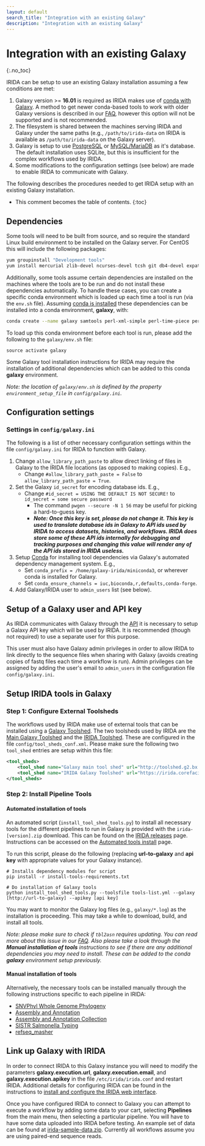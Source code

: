 ```yaml
---
layout: default
search_title: "Integration with an existing Galaxy"
description: "Integration with an existing Galaxy"
---
```


Integration with an existing Galaxy
===================================
{:.no_toc}

IRIDA can be setup to use an existing Galaxy installation assuming a few conditions are met:

1. Galaxy version >= **16.01** is required as IRIDA makes use of [conda with Galaxy][].  A method to get newer conda-based tools to work with older Galaxy versions is described in our [FAQ][faq-conda], however this option will not be supported and is not recommended.
2. The filesystem is shared between the machines serving IRIDA and Galaxy under the same paths (e.g., `/path/to/irida-data` on IRIDA is available as `/path/to/irida-data` on the Galaxy server).
3. Galaxy is setup to use [PostgreSQL][] or [MySQL/MariaDB][] as it's database.  The default installation uses SQLite, but this is insufficient for the complex workflows used by IRIDA.
4. Some modifications to the configuration settings (see below) are made to enable IRIDA to communicate with Galaxy.

The following describes the procedures needed to get IRIDA setup with an existing Galaxy installation.

* This comment becomes the table of contents.
{:toc}

Dependencies
------------

Some tools will need to be built from source, and so require the standard Linux build environment to be installed on the Galaxy server. For CentOS this will include the following packages:

```bash
yum groupinstall "Development tools"
yum install mercurial zlib-devel ncurses-devel tcsh git db4-devel expat-devel java
```

Additionally, some tools assume certain dependencies are installed on the machines where the tools are to be run and do not install these dependencies automatically.  To handle these cases, you can create a specific conda environment which is loaded up each time a tool is run (via the `env.sh` file).  Assuming [conda is installed][Conda] these dependencies can be installed into a conda environment, **galaxy**, with:

```bash
conda create --name galaxy samtools perl-xml-simple perl-time-piece perl-bioperl openjdk gnuplot libjpeg-turbo
```

To load up this conda environment before each tool is run, please add the following to the `galaxy/env.sh` file:

```
source activate galaxy
```

Some Galaxy tool installation instructions for IRIDA may require the installation of additional dependencies which can be added to this conda **galaxy** environment.

*Note: the location of `galaxy/env.sh` is defined by the property `environment_setup_file` in `config/galaxy.ini`.*

Configuration settings
-----------------------

### Settings in `config/galaxy.ini`

The following is a list of other necessary configuration settings within the file `config/galaxy.ini` for IRIDA to function with Galaxy.

1. Change `allow_library_path_paste` to allow direct linking of files in Galaxy to the IRIDA file locations (as opposed to making copies). E.g.,
   * Change `#allow_library_path_paste = False` to `allow_library_path_paste = True`.
2. Set the Galaxy `id_secret` for encoding database ids. E.g.,
   * Change `#id_secret = USING THE DEFAULT IS NOT SECURE!` to `id_secret = some secure password`
      * The command `pwgen --secure -N 1 56` may be useful for picking a hard-to-guess key.
      * ***Note: Once this key is set, please do not change it.  This key is used to translate database ids in Galaxy to API ids used by IRIDA to access datasets, histories, and workflows.  IRIDA does store some of these API ids internally for debugging and tracking purposes and changing this value will render any of the API ids stored in IRIDA useless.***
3. Setup [Conda][] for installing tool dependencies via Galaxy's automated dependency management system. E.g.,
   * Set `conda_prefix = /home/galaxy-irida/miniconda3`, or wherever conda is installed for Galaxy.
   * Set `conda_ensure_channels = iuc,bioconda,r,defaults,conda-forge`.
4. Add Galaxy/IRIDA user to `admin_users` list (see below).

Setup of a Galaxy user and API key
----------------------------------

As IRIDA communicates with Galaxy through the [API][galaxy-api] it is necessary to setup a Galaxy API key which will be used by IRIDA. It is recommended (though not required) to use a separate user for this purpose.

This user must also have Galaxy admin privileges in order to allow IRIDA to link directly to the sequence files when sharing with Galaxy (avoids creating copies of fastq files each time a workflow is run). Admin privileges can be assigned by adding the user's email to `admin_users` in the configuration file `config/galaxy.ini`.

Setup IRIDA tools in Galaxy
---------------------------

### Step 1: Configure External Toolsheds

The workflows used by IRIDA make use of external tools that can be installed using a [Galaxy Toolshed][].  The two toolsheds used by IRIDA are the [Main Galaxy Toolshed][] and the [IRIDA Toolshed][].  These are configured in the file `config/tool_sheds_conf.xml`.  Please make sure the following two `tool_shed` entries are setup within this file:

```xml
<tool_sheds>
	<tool_shed name="Galaxy main tool shed" url="http://toolshed.g2.bx.psu.edu/"/>
	<tool_shed name="IRIDA Galaxy Toolshed" url="https://irida.corefacility.ca/galaxy-shed"/>
</tool_sheds>
```

### Step 2: Install Pipeline Tools

#### Automated installation of tools

An automated script (`install_tool_shed_tools.py`) to install all necessary tools for the different pipelines to run in Galaxy is provided with the `irida-[version].zip` download. This can be found on the [IRIDA releases][] page.  Instructions can be accessed on the [Automated tools install][] page.

To run this script, please do the following (replacing **url-to-galaxy** and **api key** with appropriate values for your Galaxy instance).

```
# Installs dependency modules for script
pip install -r install-tools-requirements.txt

# Do installation of Galaxy tools
python install_tool_shed_tools.py --toolsfile tools-list.yml --galaxy [http://url-to-galaxy] --apikey [api key]
```

You may want to monitor the Galaxy log files (e.g., `galaxy/*.log`) as the installation is proceeding.  This may take a while to download, build, and install all tools.

*Note: please make sure to check if `tbl2asn` requires updating. You can read more about this issue in our [FAQ][faq-tbl2asn]. Also please take a look through the __Manual installation of tools__ instructions to see if there are any additional dependencies you may need to install.  These can be added to the conda __galaxy__ environment setup previously.*

#### Manual installation of tools

Alternatively, the necessary tools can be installed manually through the following instructions specific to each pipeline in IRIDA:

* [SNVPhyl Whole Genome Phylogeny][]
* [Assembly and Annotation][]
* [Assembly and Annotation Collection][]
* [SISTR Salmonella Typing][]
* [refseq_masher]

Link up Galaxy with IRIDA
-------------------------

In order to connect IRIDA to this Galaxy instance you will need to modify the parameters **galaxy.execution.url**, **galaxy.execution.email**, and **galaxy.execution.apikey** in the file `/etc/irida/irida.conf` and restart IRIDA. Additional details for configuring IRIDA can be found in the instructions to [install and configure the IRIDA web interface][web].

Once you have configured IRIDA to connect to Galaxy you can attempt to execute a workflow by adding some data to your cart, selecting  **Pipelines** from the main menu, then selecting a particular pipeline.  You will have to have some data uploaded into IRIDA before testing.  An example set of data can be found at [irida-sample-data.zip][].  Currently all workflows assume you are using paired-end sequence reads.

[conda with Galaxy]: https://docs.galaxyproject.org/en/master/admin/conda_faq.html
[Conda]: https://conda.io/miniconda.html
[galaxy-api]: https://wiki.galaxyproject.org/Learn/API
[PostgreSQL]: http://www.postgresql.org/
[IRIDA Toolshed]: https://irida.corefacility.ca/galaxy-shed
[Main Galaxy Toolshed]: https://toolshed.g2.bx.psu.edu/
[Galaxy Toolshed]: https://wiki.galaxyproject.org/ToolShed
[SNVPhyl Whole Genome Phylogeny]: ../pipelines/phylogenomics/
[SISTR Salmonella Typing]: ../pipelines/sistr/
[Assembly and Annotation]: ../pipelines/assembly-annotation/
[Assembly and Annotation Collection]: ../pipelines/assembly-annotation-collection/
[refseq_masher]: ../pipelines/refseq_masher/
[Purging Histories and Datasets]: https://galaxyproject.org/admin/config/performance/purge-histories-and-datasets/
[Automated tools install]: https://github.com/phac-nml/irida/tree/development/packaging#automated-processupgrading
[IRIDA releases]: https://github.com/phac-nml/irida/releases
[PostgreSQL]: https://www.postgresql.org/
[MySQL/MariaDB]: https://mariadb.org/
[irida-sample-data.zip]: https://irida.corefacility.ca/downloads/data/irida-sample-data.zip
[faq-conda]: ../../faq/#installing-conda-dependencies-in-galaxy-versions--v1601
[faq-tbl2asn]: ../../faq/#tbl2asn-out-of-date
[web]: ../../web
